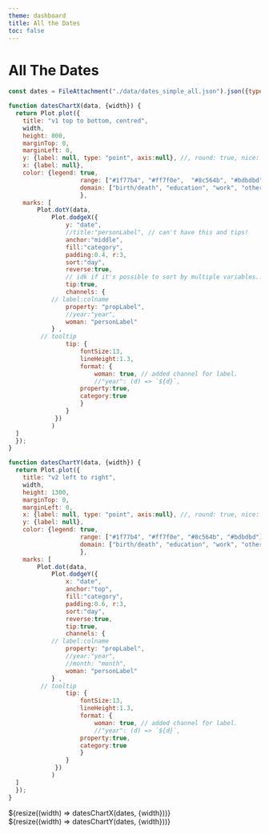 ```yaml
---
theme: dashboard
title: All the Dates
toc: false
---
```



# All The Dates

```js
const dates = FileAttachment("./data/dates_simple_all.json").json({typed: true});
```




<!--
// Manually set the colors using the `range`
Plot.legend({
  color: {
    type: "categorical",
    domain: d3.range(10).map(d => `Category ${d + 1}`), 
    range: ["green", "purple", "orange", "yellow", "blue", "pink", "brown", "grey", "green", "lavender"]
  }
})

what i want to do:
make "undefined" label sthg like "other" but still comes at the end of the list
and coloured grey.
-->

<!-- 
data variables
"person"         "personLabel"    "propLabel"      "psvLabel"       "qual_dateLabel" "prop_label"     "date_value"     "s"              "prop"           "psv"            "qual_date"     

 -->

```js
function datesChartX(data, {width}) {
  return Plot.plot({
    title: "v1 top to bottom, centred",
    width,
    height: 800,
    marginTop: 0,
    marginLeft: 0,
    y: {label: null, type: "point", axis:null}, //, round: true, nice: d3.utcYear
    x: {label: null},
    color: {legend: true, 
    				range: ["#1f77b4", "#ff7f0e",  "#8c564b", "#bdbdbd"],
    				domain: ["birth/death", "education", "work", "other"]
    				},
    marks: [
    	Plot.dotY(data, 
    		Plot.dodgeX({
    			y: "date", 
    			//title:"personLabel", // can't have this and tips!
    			anchor:"middle", 
    			fill:"category", 
    			padding:0.4, r:3, 
    			sort:"day",
    			reverse:true, 
    			// idk if it's possible to sort by multiple variables...
    			tip:true,
    			channels: {
      		// label:colname
      			property: "propLabel",
      			//year:"year",  
      			woman: "personLabel"
      		} , 
      	 // tooltip
  				tip: {
  					fontSize:13,
  					lineHeight:1.3,
    				format: {
    					woman: true, // added channel for label.
    					//"year": (d) => `${d}`,  
      				property:true,
      				category:true
    				}
    			}
    		 })
    		)    
  ]
  });
}

```

```js
function datesChartY(data, {width}) {
  return Plot.plot({
    title: "v2 left to right",
    width,
    height: 1300,
    marginTop: 0,
    marginLeft: 0,
    x: {label: null, type: "point", axis:null}, //, round: true, nice: d3.utcYear
    y: {label: null},
    color: {legend: true, 
    				range: ["#1f77b4", "#ff7f0e", "#8c564b", "#bdbdbd"],
    				domain: ["birth/death", "education", "work", "other"]
    				},
    marks: [
    	Plot.dot(data, 
    		Plot.dodgeY({
    			x: "date", 
    			anchor:"top", 
    			fill:"category", 
    			padding:0.6, r:3, 
    			sort:"day",
    			reverse:true, 
    			tip:true,
    			channels: {
      		// label:colname
      			property: "propLabel",
      			//year:"year",  
      			//month: "month",
      			woman: "personLabel"
      		} , 
      	 // tooltip
  				tip: {
  					fontSize:13,
  					lineHeight:1.3,
    				format: {
    					woman: true, // added channel for label.
    					//"year": (d) => `${d}`,  
      				property:true,
      				category:true
    				}
    			}
    		 })
    		)    
  ]
  });
}

```

<div class="grid grid-cols-1">
  <div class="card">
    ${resize((width) => datesChartX(dates, {width}))}
  </div>
</div>


<div class="grid grid-cols-1">
  <div class="card">
    ${resize((width) => datesChartY(dates, {width}))}
  </div>
</div>